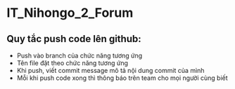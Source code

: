 # IT_Nihongo_2_Forum

## Quy tắc push code lên github: 
- Push vào branch của chức năng tương ứng
- Tên file đặt theo chức năng tương ứng
- Khi push, viết commit message mô tả nội dung commit của mình
- Mỗi khi push code xong thì thông báo trên team cho mọi người cùng biết